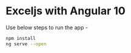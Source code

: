 # Exceljs with Angular 10

Use below steps to run the app -
```bash
npm install
ng serve --open
```

